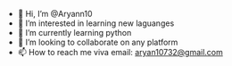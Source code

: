 - 👋 Hi, I’m @Aryann10
- 👀 I’m interested in learning new laguanges
- 🌱 I’m currently learning python 
- 💞️ I’m looking to collaborate on any platform 
- 📫 How to reach me viva email: aryan10732@gmail.com

<!---
Aryann10/Aryann10 is a ✨ special ✨ repository because its `README.md` (this file) appears on your GitHub profile.
You can click the Preview link to take a look at your changes.
--->
